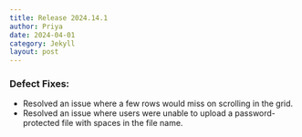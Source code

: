 ```yaml
---
title: Release 2024.14.1
author: Priya
date: 2024-04-01
category: Jekyll
layout: post
---
```


### Defect Fixes:
* Resolved an issue where a few rows would miss on scrolling in the grid.
* Resolved an issue where users were unable to upload a password-protected file with spaces in the file name.